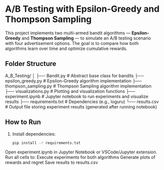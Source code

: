 # A/B Testing with Epsilon-Greedy and Thompson Sampling

This project implements two multi-armed bandit algorithms — **Epsilon-Greedy** and **Thompson Sampling** — to simulate an A/B testing scenario with four advertisement options. The goal is to compare how both algorithms learn over time and optimize cumulative rewards.

## Folder Structure
A_B_Testing/
│
├── Bandit.py # Abstract base class for bandits
├── epsilon_greedy.py # Epsilon-Greedy algorithm implementation
├── thompson_sampling.py # Thompson Sampling algorithm implementation
├── visualizations.py # Plotting and visualization functions
├── experiment.ipynb # Jupyter notebook to run experiments and visualize results
├── requirements.txt # Dependencies (e.g., loguru)
└── results.csv # Output file storing experiment results (generated after running notebook)

## How to Run

1. Install dependencies:  
   ```bash
   pip install -r requirements.txt
Open experiment.ipynb in Jupyter Notebook or VSCode/Jupyter extension.
Run all cells to:
Execute experiments for both algorithms
Generate plots of rewards and regret
Save results to results.csv
